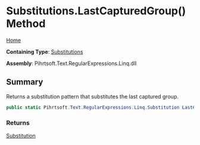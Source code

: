 # Substitutions\.LastCapturedGroup\(\) Method

[Home](../../../../../../README.md)

**Containing Type**: [Substitutions](../README.md)

**Assembly**: Pihrtsoft\.Text\.RegularExpressions\.Linq\.dll

## Summary

Returns a substitution pattern that substitutes the last captured group\.

```csharp
public static Pihrtsoft.Text.RegularExpressions.Linq.Substitution LastCapturedGroup()
```

### Returns

[Substitution](../../Substitution/README.md)

